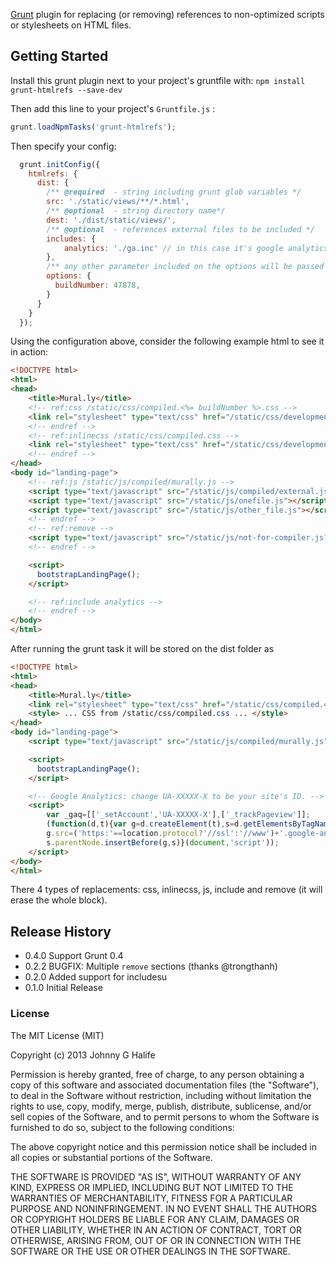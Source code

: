 [Grunt][grunt] plugin for replacing (or removing) references to non-optimized scripts or stylesheets on HTML files.

## Getting Started

Install this grunt plugin next to your project's gruntfile with: `npm install grunt-htmlrefs --save-dev`

Then add this line to your project's `Gruntfile.js` :

```javascript
grunt.loadNpmTasks('grunt-htmlrefs');
```

Then specify your config:

```javascript
  grunt.initConfig({
    htmlrefs: {
      dist: {
        /** @required  - string including grunt glob variables */
        src: './static/views/**/*.html',
        /** @optional  - string directory name*/
        dest: './dist/static/views/',
        /** @optional  - references external files to be included */
        includes: {
            analytics: './ga.inc' // in this case it's google analytics (see sample below)
        },
        /** any other parameter included on the options will be passed for template evaluation */
        options: {
          buildNumber: 47878,
        }
      }
    }
  });
```

Using the configuration above, consider the following example html to see it in action:

```html
<!DOCTYPE html>
<html>
<head>
    <title>Mural.ly</title>
    <!-- ref:css /static/css/compiled.<%= buildNumber %>.css -->
    <link rel="stylesheet" type="text/css" href="/static/css/development.css" />
    <!-- endref -->
    <!-- ref:inlinecss /static/css/compiled.css -->
    <link rel="stylesheet" type="text/css" href="/static/css/development.css" />
    <!-- endref -->
</head>
<body id="landing-page">
    <!-- ref:js /static/js/compiled/murally.js -->
    <script type="text/javascript" src="/static/js/compiled/external.js"></script>
    <script type="text/javascript" src="/static/js/onefile.js"></script>
    <script type="text/javascript" src="/static/js/other_file.js"></script>
    <!-- endref -->
    <!-- ref:remove -->
    <script type="text/javascript" src="/static/js/not-for-compiler.js?v=1355D6D2D38"></script>
    <!-- endref -->

    <script>
      bootstrapLandingPage();
    </script>

    <!-- ref:include analytics -->
    <!-- endref -->
</body>
</html>
```

After running the grunt task it will be stored on the dist folder as

```html
<!DOCTYPE html>
<html>
<head>
    <title>Mural.ly</title>
    <link rel="stylesheet" type="text/css" href="/static/css/compiled.47878.css" />
    <style> ... CSS from /static/css/compiled.css ... </style>
</head>
<body id="landing-page">
    <script type="text/javascript" src="/static/js/compiled/murally.js"></script>

    <script>
      bootstrapLandingPage();
    </script>

    <!-- Google Analytics: change UA-XXXXX-X to be your site's ID. -->
    <script>
        var _gaq=[['_setAccount','UA-XXXXX-X'],['_trackPageview']];
        (function(d,t){var g=d.createElement(t),s=d.getElementsByTagName(t)[0];
        g.src=('https:'==location.protocol?'//ssl':'//www')+'.google-analytics.com/ga.js';
        s.parentNode.insertBefore(g,s)}(document,'script'));
    </script>
</body>
</html>
```

There 4 types of replacements: css, inlinecss, js, include and remove (it will erase the whole block).

[grunt]: https://github.com/cowboy/grunt

## Release History
* 0.4.0 Support Grunt 0.4
* 0.2.2 BUGFIX: Multiple `remove` sections (thanks @trongthanh)
* 0.2.0 Added support for includesu
* 0.1.0 Initial Release

### License

The MIT License (MIT)

Copyright (c) 2013 Johnny G Halife

Permission is hereby granted, free of charge, to any person obtaining a copy of
this software and associated documentation files (the "Software"), to deal in
the Software without restriction, including without limitation the rights to
use, copy, modify, merge, publish, distribute, sublicense, and/or sell copies of
the Software, and to permit persons to whom the Software is furnished to do so,
subject to the following conditions:

The above copyright notice and this permission notice shall be included in all
copies or substantial portions of the Software.

THE SOFTWARE IS PROVIDED "AS IS", WITHOUT WARRANTY OF ANY KIND, EXPRESS OR
IMPLIED, INCLUDING BUT NOT LIMITED TO THE WARRANTIES OF MERCHANTABILITY, FITNESS
FOR A PARTICULAR PURPOSE AND NONINFRINGEMENT. IN NO EVENT SHALL THE AUTHORS OR
COPYRIGHT HOLDERS BE LIABLE FOR ANY CLAIM, DAMAGES OR OTHER LIABILITY, WHETHER
IN AN ACTION OF CONTRACT, TORT OR OTHERWISE, ARISING FROM, OUT OF OR IN
CONNECTION WITH THE SOFTWARE OR THE USE OR OTHER DEALINGS IN THE SOFTWARE.

        
